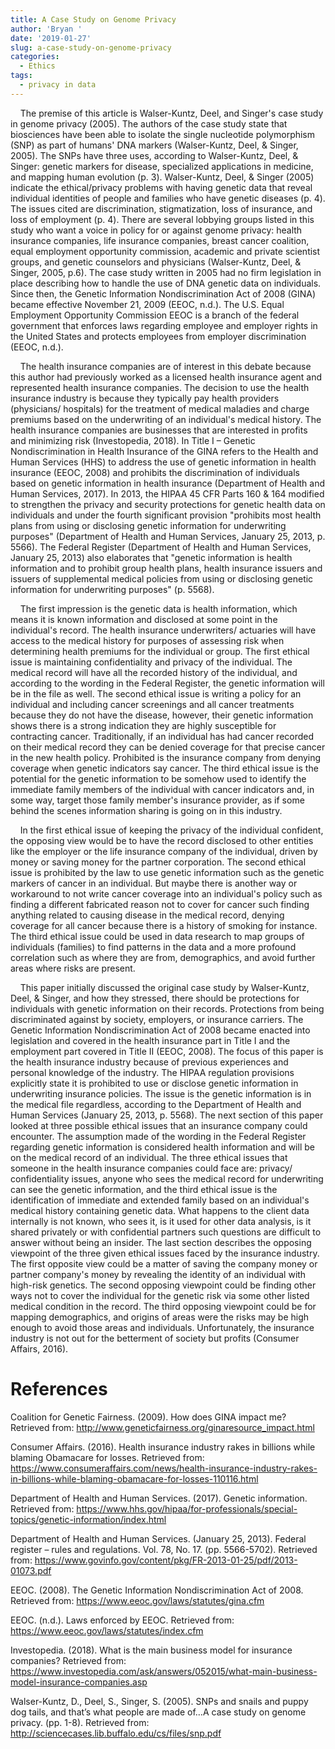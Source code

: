 ```yaml
---
title: A Case Study on Genome Privacy
author: 'Bryan '
date: '2019-01-27'
slug: a-case-study-on-genome-privacy
categories:
  - Ethics
tags:
  - privacy in data
---
```


&nbsp;&nbsp;&nbsp;&nbsp;The premise of this article is Walser-Kuntz, Deel, and Singer's case study in genome privacy (2005). The authors of the case study state that biosciences have been able to isolate the single nucleotide polymorphism (SNP) as part of humans' DNA markers (Walser-Kuntz, Deel, & Singer, 2005). The SNPs have three uses, according to Walser-Kuntz, Deel, & Singer: genetic markers for disease, specialized applications in medicine, and mapping human evolution (p. 3). Walser-Kuntz, Deel, & Singer (2005) indicate the ethical/privacy problems with having genetic data that reveal individual identities of people and families who have genetic diseases (p. 4). The issues cited are discrimination, stigmatization, loss of insurance, and loss of employment (p. 4). There are several lobbying groups listed in this study who want a voice in policy for or against genome privacy: health insurance companies, life insurance companies, breast cancer coalition, equal employment opportunity commission, academic and private scientist groups, and genetic counselors and physicians (Walser-Kuntz, Deel, & Singer, 2005, p.6). The case study written in 2005 had no firm legislation in place describing how to handle the use of DNA genetic data on individuals. Since then, the Genetic Information Nondiscrimination Act of 2008 (GINA) became effective November 21, 2009 (EEOC, n.d.). The U.S. Equal Employment Opportunity Commission EEOC is a branch of the federal government that enforces laws regarding employee and employer rights in the United States and protects employees from employer discrimination (EEOC, n.d.). 

&nbsp;&nbsp;&nbsp;&nbsp;The health insurance companies are of interest in this debate because this author had previously worked as a licensed health insurance agent and represented health insurance companies. The decision to use the health insurance industry is because they typically pay health providers (physicians/ hospitals) for the treatment of medical maladies and charge premiums based on the underwriting of an individual's medical history. The health insurance companies are businesses that are interested in profits and minimizing risk (Investopedia, 2018). In Title I – Genetic Nondiscrimination in Health Insurance of the GINA refers to the Health and Human Services (HHS) to address the use of genetic information in health insurance (EEOC, 2008) and prohibits the discrimination of individuals based on genetic information in health insurance (Department of Health and Human Services, 2017). In 2013, the HIPAA 45 CFR Parts 160 & 164 modified to strengthen the privacy and security protections for genetic health data on individuals and under the fourth significant provision "prohibits most health plans from using or disclosing genetic information for underwriting purposes" (Department of Health and Human Services, January 25, 2013, p. 5566). The Federal Register (Department of Health and Human Services, January 25, 2013) also elaborates that "genetic information is health information and to prohibit group health plans, health insurance issuers and issuers of supplemental medical policies from using or disclosing genetic information for underwriting purposes" (p. 5568). 

&nbsp;&nbsp;&nbsp;&nbsp;The first impression is the genetic data is health information, which means it is known information and disclosed at some point in the individual's record. The health insurance underwriters/ actuaries will have access to the medical history for purposes of assessing risk when determining health premiums for the individual or group. The first ethical issue is maintaining confidentiality and privacy of the individual. The medical record will have all the recorded history of the individual, and according to the wording in the Federal Register, the genetic information will be in the file as well. The second ethical issue is writing a policy for an individual and including cancer screenings and all cancer treatments because they do not have the disease, however, their genetic information shows there is a strong indication they are highly susceptible for contracting cancer. Traditionally, if an individual has had cancer recorded on their medical record they can be denied coverage for that precise cancer in the new health policy. Prohibited is the insurance company from denying coverage when genetic indicators say cancer. The third ethical issue is the potential for the genetic information to be somehow used to identify the immediate family members of the individual with cancer indicators and, in some way, target those family member's insurance provider, as if some behind the scenes information sharing is going on in this industry. 

&nbsp;&nbsp;&nbsp;&nbsp;In the first ethical issue of keeping the privacy of the individual confident, the opposing view would be to have the record disclosed to other entities like the employer or the life insurance company of the individual, driven by money or saving money for the partner corporation. The second ethical issue is prohibited by the law to use genetic information such as the genetic markers of cancer in an individual. But maybe there is another way or workaround to not write cancer coverage into an individual's policy such as finding a different fabricated reason not to cover for cancer such finding anything related to causing disease in the medical record, denying coverage for all cancer because there is a history of smoking for instance. The third ethical issue could be used in data research to map groups of individuals (families) to find patterns in the data and a more profound correlation such as where they are from, demographics, and avoid further areas where risks are present. 

&nbsp;&nbsp;&nbsp;&nbsp;This paper initially discussed the original case study by Walser-Kuntz, Deel, & Singer, and how they stressed, there should be protections for individuals with genetic information on their records. Protections from being discriminated against by society, employers, or insurance carriers. The Genetic Information Nondiscrimination Act of 2008 became enacted into legislation and covered in the health insurance part in Title I and the employment part covered in Title II (EEOC, 2008). The focus of this paper is the health insurance industry because of previous experiences and personal knowledge of the industry. The HIPAA regulation provisions explicitly state it is prohibited to use or disclose genetic information in underwriting insurance policies. The issue is the genetic information is in the medical file regardless, according to the Department of Health and Human Services (January 25, 2013, p. 5568). The next section of this paper looked at three possible ethical issues that an insurance company could encounter. The assumption made of the wording in the Federal Register regarding genetic information is considered health information and will be on the medical record of an individual. The three ethical issues that someone in the health insurance companies could face are: privacy/ confidentiality issues, anyone who sees the medical record for underwriting can see the genetic information, and the third ethical issue is the identification of immediate and extended family based on an individual's medical history containing genetic data. What happens to the client data internally is not known, who sees it, is it used for other data analysis, is it shared privately or with confidential partners such questions are difficult to answer without being an insider. The last section describes the opposing viewpoint of the three given ethical issues faced by the insurance industry. The first opposite view could be a matter of saving the company money or partner company's money by revealing the identity of an individual with high-risk genetics. The second opposing viewpoint could be finding other ways not to cover the individual for the genetic risk via some other listed medical condition in the record. The third opposing viewpoint could be for mapping demographics, and origins of areas were the risks may be high enough to avoid those areas and individuals. Unfortunately, the insurance industry is not out for the betterment of society but profits (Consumer Affairs, 2016). 

# References

Coalition for Genetic Fairness. (2009). How does GINA impact me? Retrieved from: http://www.geneticfairness.org/ginaresource_impact.html

Consumer Affairs. (2016). Health insurance industry rakes in billions while blaming Obamacare for losses. Retrieved from: https://www.consumeraffairs.com/news/health-insurance-industry-rakes-in-billions-while-blaming-obamacare-for-losses-110116.html

Department of Health and Human Services. (2017). Genetic information. Retrieved from: https://www.hhs.gov/hipaa/for-professionals/special-topics/genetic-information/index.html

Department of Health and Human Services. (January 25, 2013). Federal register – rules and regulations. Vol. 78, No. 17. (pp. 5566-5702). Retrieved from: https://www.govinfo.gov/content/pkg/FR-2013-01-25/pdf/2013-01073.pdf

EEOC. (2008). The Genetic Information Nondiscrimination Act of 2008. Retrieved from: https://www.eeoc.gov/laws/statutes/gina.cfm  

EEOC. (n.d.). Laws enforced by EEOC. Retrieved from: https://www.eeoc.gov/laws/statutes/index.cfm

Investopedia. (2018). What is the main business model for insurance companies? Retrieved from: https://www.investopedia.com/ask/answers/052015/what-main-business-model-insurance-companies.asp

Walser-Kuntz, D., Deel, S., Singer, S. (2005). SNPs and snails and puppy dog tails, and that’s what people are made of…A case study on genome privacy. (pp. 1-8).  Retrieved from:  http://sciencecases.lib.buffalo.edu/cs/files/snp.pdf 
